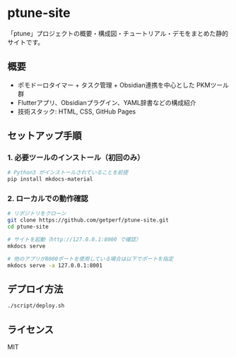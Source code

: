 # ptune-site

「ptune」プロジェクトの概要・構成図・チュートリアル・デモをまとめた静的サイトです。

## 概要

- ポモドーロタイマー + タスク管理 + Obsidian連携を中心とした PKMツール群
- Flutterアプリ、Obsidianプラグイン、YAML辞書などの構成紹介
- 技術スタック: HTML, CSS, GitHub Pages

## セットアップ手順

### 1. 必要ツールのインストール（初回のみ）

```bash
# Python3 がインストールされていることを前提
pip install mkdocs-material
```

### 2. ローカルでの動作確認

```bash
# リポジトリをクローン
git clone https://github.com/getperf/ptune-site.git
cd ptune-site

# サイトを起動（http://127.0.0.1:8000 で確認）
mkdocs serve

# 他のアプリが8000ポートを使用している場合は以下でポートを指定
mkdocs serve -a 127.0.0.1:8001
```

## デプロイ方法

```bash
./script/deploy.sh
```

## ライセンス

MIT
